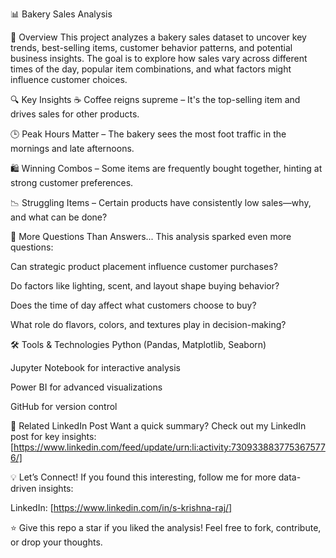 📊 Bakery Sales Analysis

🍞 Overview
This project analyzes a bakery sales dataset to uncover key trends, best-selling items, customer behavior patterns, and potential business insights. The goal is to explore how sales vary across different times of the day, popular item combinations, and what factors might influence customer choices.

🔍 Key Insights
☕ Coffee reigns supreme – It's the top-selling item and drives sales for other products.

🕒 Peak Hours Matter – The bakery sees the most foot traffic in the mornings and late afternoons.

🛍️ Winning Combos – Some items are frequently bought together, hinting at strong customer preferences.

📉 Struggling Items – Certain products have consistently low sales—why, and what can be done?

🤔 More Questions Than Answers...
This analysis sparked even more questions:

Can strategic product placement influence customer purchases?

Do factors like lighting, scent, and layout shape buying behavior?

Does the time of day affect what customers choose to buy?

What role do flavors, colors, and textures play in decision-making?

🛠️ Tools & Technologies
Python (Pandas, Matplotlib, Seaborn)

Jupyter Notebook for interactive analysis

Power BI for advanced visualizations

GitHub for version control

🔗 Related LinkedIn Post
Want a quick summary? Check out my LinkedIn post for key insights: [https://www.linkedin.com/feed/update/urn:li:activity:7309338837753675776/]

💡 Let’s Connect!
If you found this interesting, follow me for more data-driven insights:

LinkedIn: [https://www.linkedin.com/in/s-krishna-raj/]

⭐ Give this repo a star if you liked the analysis! Feel free to fork, contribute, or drop your thoughts.
